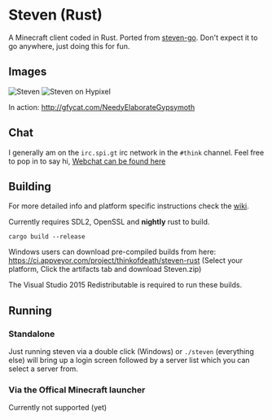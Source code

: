 # Steven (Rust)

A Minecraft client coded in Rust. Ported from [steven-go](https://github.com/Thinkofname/steven-go).
Don't expect it to go anywhere, just doing this for fun.

## Images

![Steven](https://i.imgur.com/RRspOQF.png)
![Steven on Hypixel](https://i.imgur.com/YMioc6J.png)


In action: http://gfycat.com/NeedyElaborateGypsymoth

## Chat

I generally am on the `irc.spi.gt` irc network in the `#think` channel.
Feel free to pop in to say hi, [Webchat can be found here](https://irc.spi.gt/iris/?channels=think)

## Building
For more detailed info and platform specific instructions check the [wiki](https://github.com/Thinkofname/steven-rust/wiki/Compiling-and-or-running).

Currently requires SDL2, OpenSSL and **nightly** rust to build.

`cargo build --release`

Windows users can download pre-compiled builds from here: https://ci.appveyor.com/project/thinkofdeath/steven-rust
(Select your platform, Click the artifacts tab and download Steven.zip)

The Visual Studio 2015 Redistributable is required to run these builds.

## Running

### Standalone

Just running steven via a double click (Windows) or `./steven` (everything else)
will bring up a login screen followed by a server list which you can select a server
from.

### Via the Offical Minecraft launcher

Currently not supported (yet)
